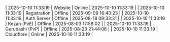 | 2025-10-10 11:33:19 | Website | Online | 2025-10-10 11:33:19 |
| 2025-10-10 11:33:19 | Registration | Offline | 2025-09-09 16:40:23 |
| 2025-10-10 11:33:19 | Auth Server | Offline | 2025-08-18 09:33:31 |
| 2025-10-10 11:33:19 | Kezan (PvE) | Offline | 2025-08-03 17:58:02 |
| 2025-10-10 11:33:19 | Gurubashi (PvP) | Offline | 2025-08-23 21:44:06 |
| 2025-10-10 11:33:19 | Cloudflare | Online | 2025-10-10 11:33:19 |

